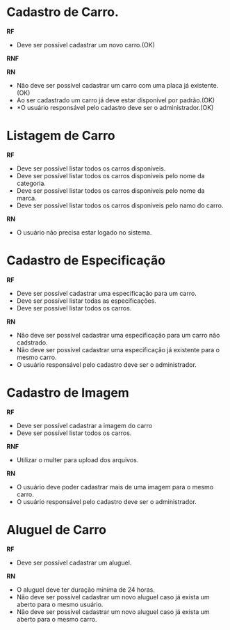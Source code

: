 # Cadastro de Carro.

**RF**
- Deve ser possível cadastrar um novo carro.(OK)

**RNF**

**RN**
- Não deve ser possível cadastrar um carro com uma placa já existente.(OK)
- Ao ser cadastrado um carro já deve estar disponível por padrão.(OK)
- *O usuário responsável pelo cadastro deve ser o administrador.(OK)


# Listagem de Carro

**RF**
- Deve ser possível listar todos os carros disponíveis.
- Deve ser possível listar todos os carros disponíveis pelo nome da categoria.
- Deve ser possível listar todos os carros disponíveis pelo nome da marca.
- Deve ser possível listar todos os carros disponíveis pelo namo do carro.

**RN**
- O usuário não precisa estar logado no sistema.


# Cadastro de Especificação

**RF**
- Deve ser possível cadastrar uma especificação para um carro.
- Deve ser possível listar todas as especificações.
- Deve ser possível listar todos os carros.

**RN**
- Não deve ser possível cadastrar uma especificação para um carro não cadstrado.
- Não deve ser possível cadastrar uma especificação já existente para o mesmo carro.
- O usuário responsável pelo cadastro deve ser o administrador.

# Cadastro de Imagem

**RF**
- Deve ser possível cadastrar a imagem do carro
- Deve ser possível listar todos os carros.

**RNF**
- Utilizar o multer para upload dos arquivos.

**RN**
- O usuário deve poder cadastrar mais de uma imagem para o mesmo carro.
- O usuário responsável pelo cadastro deve ser o administrador.

# Aluguel de Carro

**RF**
- Deve ser possível cadastrar um aluguel.

**RN**
- O aluguel deve ter duração mínima de 24 horas.
- Não deve ser possível cadastrar um novo aluguel caso já exista um aberto para o mesmo usuário.
- Não deve ser possível cadastrar um novo aluguel caso já exista um aberto para o mesmo carro.